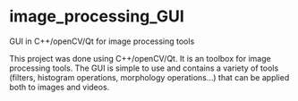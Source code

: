# image_processing_GUI
GUI in C++/openCV/Qt for image processing tools

This project was done using C++/openCV/Qt. It is an toolbox for image processing tools. The GUI is simple to use and contains a variety of tools (filters, histogram operations, morphology operations...) that can be applied both to images and videos.
